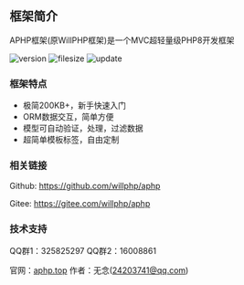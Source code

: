 ## 框架简介

APHP框架(原WillPHP框架)是一个MVC超轻量级PHP8开发框架

![version](https://img.shields.io/github/v/release/willphp/aphp) ![filesize](https://img.shields.io/github/languages/code-size/willphp/aphp) ![update](https://img.shields.io/github/release-date/willphp/aphp)

### 框架特点

- 极简200KB+，新手快速入门
- ORM数据交互，简单方便
- 模型可自动验证，处理，过滤数据
- 超简单模板标签，自由定制

### 相关链接

Github: https://github.com/willphp/aphp

Gitee: https://gitee.com/willphp/aphp

### 技术支持

QQ群1：325825297  QQ群2：16008861

官网：[aphp.top](https://www.aphp.top) 作者：无念(24203741@qq.com) 
